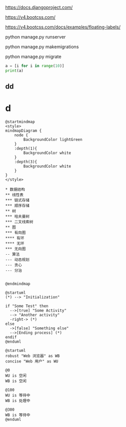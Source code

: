 https://docs.djangoproject.com/

https://v4.bootcss.com/

https://v4.bootcss.com/docs/examples/floating-labels/

python manage.py runserver

python manage.py makemigrations

python manage.py migrate


``` python
a = [i for i in range(10)]
print(a)
```
## dd
# d

``` plantuml
@startmindmap
<style>
mindmapDiagram {
    node {
        BackgroundColor lightGreen
    }
    :depth(1){
        BackgroundColor white
    }
    :depth(3){
        BackgroundColor white
    }
}
</style>

* 数据结构
** 线性表
*** 链式存储
*** 顺序存储
** 树
*** 哈夫曼树
*** 二叉线索树
** 图
*** 有向图
**** 有环
**** 无环
*** 无向图
-- 算法
--- 动态规划
--- 贪心
--- 分治


@endmindmap

```
``` plantuml
@startuml
(*) --> "Initialization"

if "Some Test" then
  -->[true] "Some Activity"
  --> "Another activity"
  -right-> (*)
else
  ->[false] "Something else"
  -->[Ending process] (*)
endif
@enduml
```

``` plantuml
@startuml
robust "Web 浏览器" as WB
concise "Web 用户" as WU

@0
WU is 空闲
WB is 空闲

@100
WU is 等待中
WB is 处理中

@300
WB is 等待中
@enduml
```
